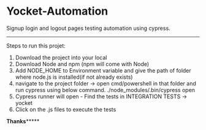 # Yocket-Automation
Signup login and logout pages testing automation using cypress.

******************************************************

Steps to run this projet:
1. Download the project into your local
2. Download Node and npm (npm will come with Node)
3. Add NODE_HOME to Environment variable and give the path of folder where node.js is installed(if not already exists)
4. navigate to the project folder -> open cmd/powershell in that folder and run cypress using below command.
  ./node_modules/.bin/cypress open
5. Cypress runner will open - Find the tests in INTEGRATION TESTS -> yocket
6. Click on the .js files to execute the tests


**********************Thanks***************************
